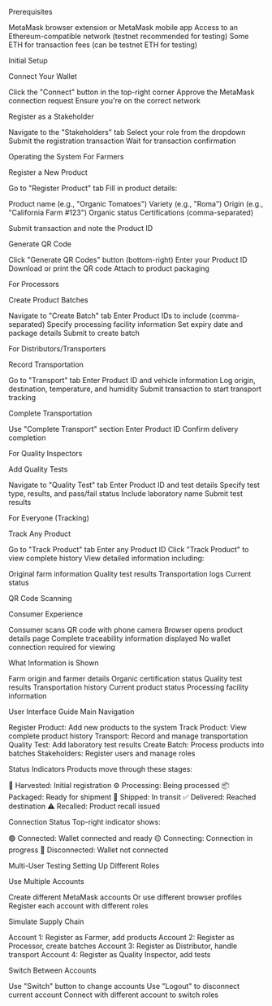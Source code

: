 Prerequisites

MetaMask browser extension or MetaMask mobile app
Access to an Ethereum-compatible network (testnet recommended for testing)
Some ETH for transaction fees (can be testnet ETH for testing)

Initial Setup

Connect Your Wallet

Click the "Connect" button in the top-right corner
Approve the MetaMask connection request
Ensure you're on the correct network


Register as a Stakeholder

Navigate to the "Stakeholders" tab
Select your role from the dropdown
Submit the registration transaction
Wait for transaction confirmation



Operating the System
For Farmers

Register a New Product

Go to "Register Product" tab
Fill in product details:

Product name (e.g., "Organic Tomatoes")
Variety (e.g., "Roma")
Origin (e.g., "California Farm #123")
Organic status
Certifications (comma-separated)


Submit transaction and note the Product ID


Generate QR Code

Click "Generate QR Codes" button (bottom-right)
Enter your Product ID
Download or print the QR code
Attach to product packaging



For Processors

Create Product Batches

Navigate to "Create Batch" tab
Enter Product IDs to include (comma-separated)
Specify processing facility information
Set expiry date and package details
Submit to create batch



For Distributors/Transporters

Record Transportation

Go to "Transport" tab
Enter Product ID and vehicle information
Log origin, destination, temperature, and humidity
Submit transaction to start transport tracking


Complete Transportation

Use "Complete Transport" section
Enter Product ID
Confirm delivery completion



For Quality Inspectors

Add Quality Tests

Navigate to "Quality Test" tab
Enter Product ID and test details
Specify test type, results, and pass/fail status
Include laboratory name
Submit test results



For Everyone (Tracking)

Track Any Product

Go to "Track Product" tab
Enter any Product ID
Click "Track Product" to view complete history
View detailed information including:

Original farm information
Quality test results
Transportation logs
Current status





QR Code Scanning

Consumer Experience

Consumer scans QR code with phone camera
Browser opens product details page
Complete traceability information displayed
No wallet connection required for viewing


What Information is Shown

Farm origin and farmer details
Organic certification status
Quality test results
Transportation history
Current product status
Processing facility information



User Interface Guide
Main Navigation

Register Product: Add new products to the system
Track Product: View complete product history
Transport: Record and manage transportation
Quality Test: Add laboratory test results
Create Batch: Process products into batches
Stakeholders: Register users and manage roles

Status Indicators
Products move through these stages:

🌱 Harvested: Initial registration
⚙️ Processing: Being processed
📦 Packaged: Ready for shipment
🚛 Shipped: In transit
✅ Delivered: Reached destination
⚠️ Recalled: Product recall issued

Connection Status
Top-right indicator shows:

🟢 Connected: Wallet connected and ready
🟡 Connecting: Connection in progress
🔴 Disconnected: Wallet not connected

Multi-User Testing
Setting Up Different Roles

Use Multiple Accounts

Create different MetaMask accounts
Or use different browser profiles
Register each account with different roles


Simulate Supply Chain

Account 1: Register as Farmer, add products
Account 2: Register as Processor, create batches
Account 3: Register as Distributor, handle transport
Account 4: Register as Quality Inspector, add tests


Switch Between Accounts

Use "Switch" button to change accounts
Use "Logout" to disconnect current account
Connect with different account to switch roles

